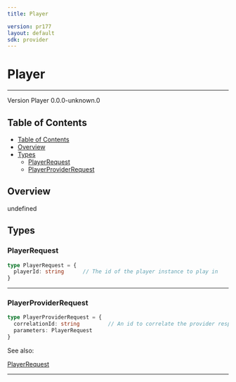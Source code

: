```yaml
---
title: Player

version: pr177
layout: default
sdk: provider
---
```


# Player
---
Version Player 0.0.0-unknown.0

## Table of Contents
   - [Table of Contents](#table-of-contents)
   - [Overview](#overview)
   - [Types](#types)
     - [PlayerRequest](#playerrequest)
     - [PlayerProviderRequest](#playerproviderrequest)


## Overview
 undefined

## Types

### PlayerRequest



```typescript
type PlayerRequest = {
  playerId: string      // The id of the player instance to play in
}
```



---
### PlayerProviderRequest



```typescript
type PlayerProviderRequest = {
  correlationId: string         // An id to correlate the provider response with this request
  parameters: PlayerRequest
}
```

See also: 

[PlayerRequest](#playerrequest)

---